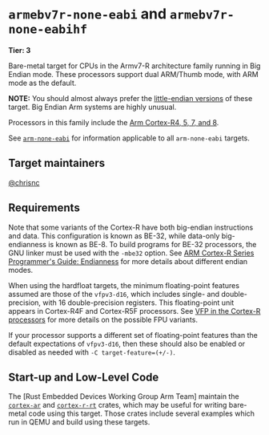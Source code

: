 # `armebv7r-none-eabi` and `armebv7r-none-eabihf`

**Tier: 3**

Bare-metal target for CPUs in the Armv7-R architecture family running in Big
Endian mode. These processors support dual ARM/Thumb mode, with ARM mode as
the default.

**NOTE:** You should almost always prefer the [little-endian
versions](armv7r-none-eabi.md) of these target. Big Endian Arm systems are
highly unusual.

Processors in this family include the [Arm Cortex-R4, 5, 7, and 8][cortex-r].

See [`arm-none-eabi`](arm-none-eabi.md) for information applicable to all
`arm-none-eabi` targets.

[cortex-r]: https://en.wikipedia.org/wiki/ARM_Cortex-R

## Target maintainers

[@chrisnc](https://github.com/chrisnc)

## Requirements

Note that some variants of the Cortex-R have both big-endian instructions and
data. This configuration is known as BE-32, while data-only big-endianness is
known as BE-8. To build programs for BE-32 processors, the GNU linker must be
used with the `-mbe32` option. See [ARM Cortex-R Series Programmer's Guide:
Endianness][endianness] for more details about different endian modes.

When using the hardfloat targets, the minimum floating-point features assumed
are those of the `vfpv3-d16`, which includes single- and double-precision, with
16 double-precision registers. This floating-point unit appears in Cortex-R4F
and Cortex-R5F processors. See [VFP in the Cortex-R processors][vfp]
for more details on the possible FPU variants.

If your processor supports a different set of floating-point features than the
default expectations of `vfpv3-d16`, then these should also be enabled or
disabled as needed with `-C target-feature=(+/-)`.

[endianness]: https://developer.arm.com/documentation/den0042/a/Coding-for-Cortex-R-Processors/Endianness

[vfp]: https://developer.arm.com/documentation/den0042/a/Floating-Point/Floating-point-basics-and-the-IEEE-754-standard/VFP-in-the-Cortex-R-processors

## Start-up and Low-Level Code

The [Rust Embedded Devices Working Group Arm Team] maintain the [`cortex-ar`]
and [`cortex-r-rt`] crates, which may be useful for writing bare-metal code
using this target. Those crates include several examples which run in QEMU and
build using these targets.

[`cortex-ar`]: https://docs.rs/cortex-ar
[`cortex-r-rt`]: https://docs.rs/cortex-r-rt
